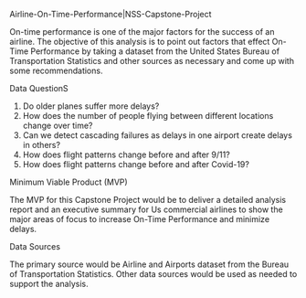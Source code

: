 Airline-On-Time-Performance|NSS-Capstone-Project

On-time performance is one of the major factors for the success of an airline. The objective of this analysis is to point out factors that effect On-Time Performance by taking a dataset from the United States Bureau of Transportation Statistics and other sources as necessary and come up with some recommendations.

Data QuestionS

1. Do older planes suffer more delays?
2. How does the number of people flying between different locations change over time?
3. Can we detect cascading failures as delays in one airport create delays in others?
4. How does flight patterns change before and after 9/11?
5. How does flight patterns change before and after Covid-19?


Minimum Viable Product (MVP)

   The MVP for this Capstone Project would be to deliver a detailed analysis report and an executive summary for Us commercial airlines to show the major areas of focus to increase On-Time Performance and minimize delays.

Data Sources

The primary source would be Airline and Airports dataset from the Bureau of Transportation Statistics. Other data sources would be used as needed to support the analysis.





